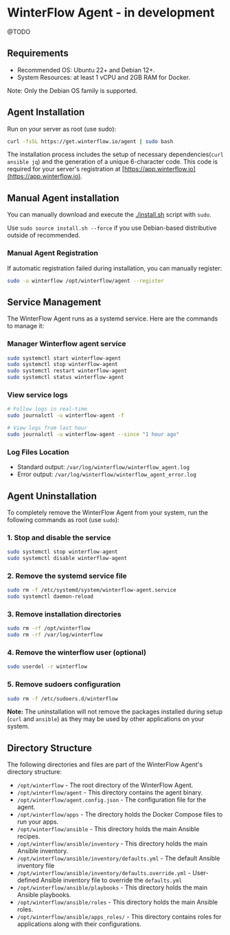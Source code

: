 # WinterFlow Agent - in development

@TODO

## Requirements

- Recommended OS: Ubuntu 22+ and Debian 12+.
- System Resources: at least 1 vCPU and 2GB RAM for Docker.

Note: Only the Debian OS family is supported.

## Agent Installation

Run on your server as root (use sudo):

```sh
curl -fsSL https://get.winterflow.io/agent | sudo bash
```

The installation process includes the setup of necessary dependencies(`curl ansible jq`) and the generation of a unique
6-character code. This code is required for your server's registration
at [https://app.winterflow.io](https://app.winterflow.io).

## Manual Agent installation

You can manually download and execute the [./install.sh](./install.sh) script with `sudo`.

Use `sudo source install.sh --force` if you use Debian-based distributive outside of recommended.

### Manual Agent Registration

If automatic registration failed during installation, you can manually register:

```sh
sudo -u winterflow /opt/winterflow/agent --register
```

## Service Management

The WinterFlow Agent runs as a systemd service. Here are the commands to manage it:

### Manager Winterflow agent service
```sh
sudo systemctl start winterflow-agent
sudo systemctl stop winterflow-agent
sudo systemctl restart winterflow-agent
sudo systemctl status winterflow-agent
```

### View service logs
```sh
# Follow logs in real-time
sudo journalctl -u winterflow-agent -f

# View logs from last hour
sudo journalctl -u winterflow-agent --since "1 hour ago"
```

### Log Files Location
- Standard output: `/var/log/winterflow/winterflow_agent.log`
- Error output: `/var/log/winterflow/winterflow_agent_error.log`


## Agent Uninstallation

To completely remove the WinterFlow Agent from your system, run the following commands as root (use `sudo`):

### 1. Stop and disable the service
```sh
sudo systemctl stop winterflow-agent
sudo systemctl disable winterflow-agent
```

### 2. Remove the systemd service file
```sh
sudo rm -f /etc/systemd/system/winterflow-agent.service
sudo systemctl daemon-reload
```

### 3. Remove installation directories
```sh
sudo rm -rf /opt/winterflow
sudo rm -rf /var/log/winterflow
```

### 4. Remove the winterflow user (optional)
```sh
sudo userdel -r winterflow
```

### 5. Remove sudoers configuration
```sh
sudo rm -f /etc/sudoers.d/winterflow
```

**Note:** The uninstallation will not remove the packages installed during setup (`curl` and `ansible`) as they may be used by other applications on your system.

## Directory Structure

The following directories and files are part of the WinterFlow Agent's directory structure:

* `/opt/winterflow` - The root directory of the WinterFlow Agent.
* `/opt/winterflow/agent` - This directory contains the agent binary.
* `/opt/winterflow/agent.config.json` - The configuration file for the agent.
* `/opt/winterflow/apps` - The directory holds the Docker Compose files to run your apps.
* `/opt/winterflow/ansible` - This directory holds the main Ansible recipes.
* `/opt/winterflow/ansible/inventory` - This directory holds the main Ansible inventory.
* `/opt/winterflow/ansible/inventory/defaults.yml` - The default Ansible inventory file
* `/opt/winterflow/ansible/inventory/defaults.override.yml` - User-defined Ansible inventory file to override the
  `defaults.yml`
* `/opt/winterflow/ansible/playbooks` - This directory holds the main Ansible playbooks.
* `/opt/winterflow/ansible/roles` - This directory holds the main Ansible roles.
* `/opt/winterflow/ansible/apps_roles/` - This directory contains roles for applications along with their
  configurations.